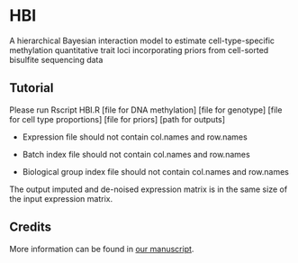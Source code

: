 # HBI
A hierarchical Bayesian interaction model to estimate cell-type-specific methylation quantitative trait loci incorporating priors from cell-sorted bisulfite sequencing data

## Tutorial
Please run Rscript HBI.R [file for DNA methylation] [file for genotype] [file for cell type proportions] [file for priors] [path for outputs]

- Expression file should not contain col.names and row.names

- Batch index file should not contain col.names and row.names

- Biological group index file should not contain col.names and row.names

The output imputed and de-noised expression matrix is in the same size of the input expression matrix.

## Credits
More information can be found in [our manuscript](https://www.biorxiv.org/content/10.1101/2024.02.01.578272v1).
